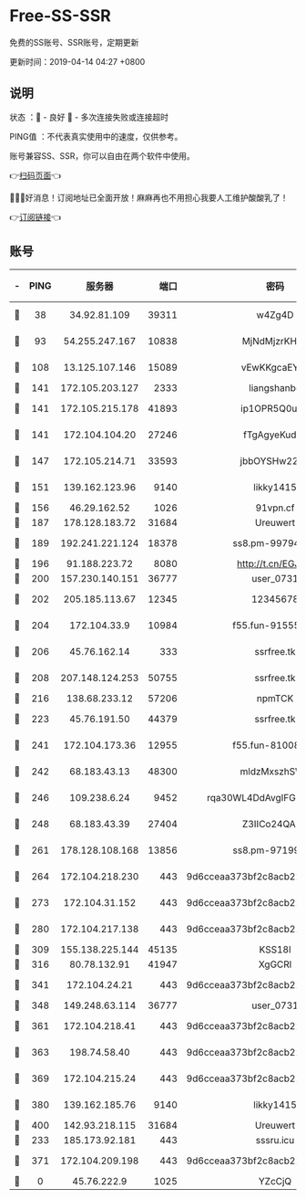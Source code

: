 # Free-SS-SSR

免费的SS账号、SSR账号，定期更新

更新时间：2019-04-14 04:27 +0800

## 说明

状态     ：🙂 - 良好 🙁 - 多次连接失败或连接超时

PING值   ：不代表真实使用中的速度，仅供参考。

账号兼容SS、SSR，你可以自由在两个软件中使用。

👉[扫码页面](https://liesauer.github.io/Free-SS-SSR/)👈

🎉🎉🎉好消息！订阅地址已全面开放！麻麻再也不用担心我要人工维护酸酸乳了！

👉[订阅链接](https://www.liesauer.net/yogurt/subscribe?ACCESS_TOKEN=DAYxR3mMaZAsaqUb)👈

## 账号

|-|PING|服务器|端口|密码|加密方式|区域|
|:----:|:----:|:-----:|-----:|:----:|:----:|:----:|
|🙂|38|34.92.81.109|39311|w4Zg4D|chacha20-ietf|US|
|🙂|93|54.255.247.167|10838|MjNdMjzrKHKL|aes-256-cfb|SG|
|🙂|108|13.125.107.146|15089|vEwKKgcaEYuy|aes-256-cfb|KR|
|🙂|141|172.105.203.127|2333|liangshanbo|chacha20|JP|
|🙂|141|172.105.215.178|41893|ip1OPR5Q0uNu|aes-256-cfb|JP|
|🙂|141|172.104.104.20|27246|fTgAgyeKudhk|aes-256-cfb|JP|
|🙂|147|172.105.214.71|33593|jbbOYSHw2276|aes-256-cfb|JP|
|🙂|151|139.162.123.96|9140|likky1415|aes-256-cfb|JP|
|🙂|156|46.29.162.52|1026|91vpn.cf|rc4-md5|RU|
|🙂|187|178.128.183.72|31684|Ureuwert|chacha20|US|
|🙂|189|192.241.221.124|18378|ss8.pm-99794211|aes-256-cfb|US|
|🙂|196|91.188.223.72|8080|http://t.cn/EGJIyrl|rc4-md5|RU|
|🙂|200|157.230.140.151|36777|user_0731|chacha20|US|
|🙂|202|205.185.113.67|12345|12345678|aes-256-cfb|US|
|🙂|204|172.104.33.9|10984|f55.fun-91555287|aes-256-cfb|SG|
|🙂|206|45.76.162.14|333|ssrfree.tk|aes-256-cfb|SG|
|🙂|208|207.148.124.253|50755|ssrfree.tk|aes-256-cfb|SG|
|🙂|216|138.68.233.12|57206|npmTCK|rc4-md5|US|
|🙂|223|45.76.191.50|44379|ssrfree.tk|aes-256-cfb|SG|
|🙂|241|172.104.173.36|12955|f55.fun-81008774|aes-256-cfb|SG|
|🙂|242|68.183.43.13|48300|mldzMxszhSW8|aes-256-cfb|GB|
|🙂|246|109.238.6.24|9452|rqa30WL4DdAvgIFG6Fs3znzTa|aes-256-cfb|FR|
|🙂|248|68.183.43.39|27404|Z3IICo24QAHu|aes-256-cfb|GB|
|🙂|261|178.128.108.168|13856|ss8.pm-97199813|aes-256-cfb|SG|
|🙂|264|172.104.218.230|443|9d6cceaa373bf2c8acb22e60b6a58be6|aes-256-cfb|US|
|🙂|273|172.104.31.152|443|9d6cceaa373bf2c8acb22e60b6a58be6|aes-256-cfb|US|
|🙂|280|172.104.217.138|443|9d6cceaa373bf2c8acb22e60b6a58be6|aes-256-cfb|US|
|🙂|309|155.138.225.144|45135|KSS18l|rc4-md5|US|
|🙂|316|80.78.132.91|41947|XgGCRl|rc4-md5|DE|
|🙂|341|172.104.24.21|443|9d6cceaa373bf2c8acb22e60b6a58be6|aes-256-cfb|US|
|🙂|348|149.248.63.114|36777|user_0731|chacha20|CA|
|🙂|361|172.104.218.41|443|9d6cceaa373bf2c8acb22e60b6a58be6|aes-256-cfb|US|
|🙂|363|198.74.58.40|443|9d6cceaa373bf2c8acb22e60b6a58be6|aes-256-cfb|US|
|🙂|369|172.104.215.24|443|9d6cceaa373bf2c8acb22e60b6a58be6|aes-256-cfb|US|
|🙂|380|139.162.185.76|9140|likky1415|aes-256-cfb|DE|
|🙂|400|142.93.218.115|31684|Ureuwert|chacha20|IN|
|🙂|233|185.173.92.181|443|sssru.icu|rc4-md5|RU|
|🙂|371|172.104.209.198|443|9d6cceaa373bf2c8acb22e60b6a58be6|aes-256-cfb|US|
|🙁|0|45.76.222.9|1025|YZcCjQ|rc4-md5|JP|
